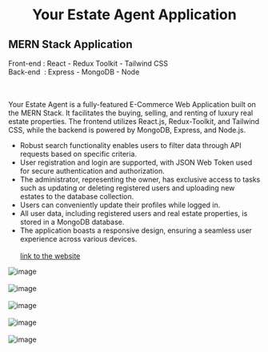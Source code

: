 <h1 align="center">Your Estate Agent Application</h1>

<h2>MERN Stack Application</h2>
Front-end : React - Redux Toolkit - Tailwind CSS<br>
Back-end&nbsp;  : Express - MongoDB - Node<br><br><br>

Your Estate Agent is a fully-featured E-Commerce Web Application built on the MERN Stack. It facilitates the buying, selling, and renting of luxury real estate properties. The frontend utilizes React.js, Redux-Toolkit, and Tailwind CSS, while the backend is powered by MongoDB, Express, and Node.js.
* Robust search functionality enables users to filter data through API requests based on specific criteria.<br>
* User registration and login are supported, with JSON Web Token used for secure authentication and authorization.
* The administrator, representing the owner, has exclusive access to tasks such as updating or deleting registered users and uploading new estates to the database collection.
* Users can conveniently update their profiles while logged in.
* All user data, including registered users and real estate properties, is stored in a MongoDB database.
* The application boasts a responsive design, ensuring a seamless user experience across various devices.<br><br>
[link to the website](https://your-estate.onrender.com)

![image](https://github.com/Dubeyaviral/real_estate/assets/85870610/68ba0525-77da-4e3e-8ecd-a8ee73976360)<br><br>
![image](https://github.com/Dubeyaviral/real_estate/assets/85870610/de051fb4-012d-4c54-a8b3-d72a2808ba37)<br><br>
![image](https://github.com/Dubeyaviral/real_estate/assets/85870610/386d245b-691d-4789-8bb9-aa342e83de0c)<br><br>
![image](https://github.com/Dubeyaviral/real_estate/assets/85870610/3a967dbc-765b-4f20-8bac-c04f5fde2d60)<br><br>
![image](https://github.com/Dubeyaviral/real_estate/assets/85870610/c1d4113f-08c4-4498-8342-f90bf6a87137)





